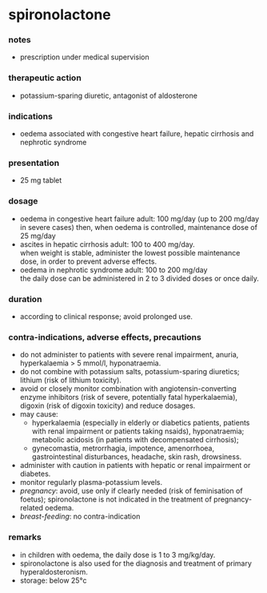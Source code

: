# spironolactone

### notes
+ prescription under medical supervision

### therapeutic action
+ potassium-sparing diuretic, antagonist of aldosterone

### indications
+ oedema associated with congestive heart failure, hepatic cirrhosis and nephrotic syndrome

### presentation
+ 25 mg tablet

### dosage
+ oedema in congestive heart failure
    adult: 100 mg/day (up to 200 mg/day in severe cases) then, when oedema is controlled, maintenance dose of 25 mg/day
+ ascites in hepatic cirrhosis
    adult: 100 to 400 mg/day.  
    when weight is stable, administer the lowest possible maintenance dose, in order to prevent adverse effects.
+ oedema in nephrotic syndrome
    adult: 100 to 200 mg/day  
    the daily dose can be administered in 2 to 3 divided doses or once daily.

### duration
+ according to clinical response; avoid prolonged use.

### contra-indications, adverse effects, precautions
+ do not administer to patients with severe renal impairment, anuria, hyperkalaemia > 5 mmol/l, hyponatraemia.
+ do not combine with potassium salts, potassium-sparing diuretics; lithium (risk of lithium toxicity).
+ avoid or closely monitor combination with angiotensin-converting enzyme inhibitors (risk of severe, potentially fatal hyperkalaemia), digoxin (risk of digoxin toxicity) and reduce dosages.
+ may cause:
    - hyperkalaemia (especially in elderly or diabetics patients, patients with renal impairment or patients taking nsaids), hyponatraemia; metabolic acidosis (in patients with decompensated cirrhosis);
    - gynecomastia, metrorrhagia, impotence, amenorrhoea, gastrointestinal disturbances, headache, skin rash, drowsiness.
+ administer with caution in patients with hepatic or renal impairment or diabetes.
+ monitor regularly plasma-potassium levels.
+ *pregnancy*: avoid, use only if clearly needed (risk of feminisation of foetus); spironolactone is not indicated in the treatment of pregnancy-related oedema.
+ *breast-feeding*: no contra-indication

### remarks
+ in children with oedema, the daily dose is 1 to 3 mg/kg/day.
+ spironolactone is also used for the diagnosis and treatment of primary hyperaldosteronism.
+ storage: below 25°c